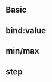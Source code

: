 <script>
  import { mdiMagnify, mdiPlus } from '@mdi/js';

  import Preview from '$lib/components/Preview.svelte';
  import RangeSlider from '$lib/components/RangeSlider.svelte';

  let value = [25, 75];
</script>

## Basic

<Preview>
  <RangeSlider />
</Preview>

## bind:value

<Preview>
  <RangeSlider bind:value />
</Preview>

## min/max

<Preview>
  <RangeSlider min={50} max={100} />
</Preview>

## step

<Preview>
  <RangeSlider max={1} step={0.01} />
</Preview>
